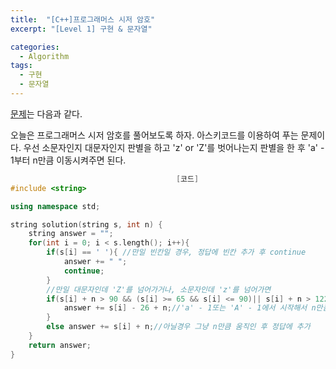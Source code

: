 ```yaml
---
title:  "[C++]프로그래머스 시저 암호"
excerpt: "[Level 1] 구현 & 문자열"

categories:
  - Algorithm
tags:
  - 구현
  - 문자열
---
```

[문제](https://programmers.co.kr/learn/courses/30/lessons/12926)는 다음과 같다.

오늘은 프로그래머스 시저 암호를 풀어보도록 하자. 아스키코드를 이용하여 푸는 문제이다. 우선 소문자인지 대문자인지 판별을 하고 'z' or 'Z'를 벗어나는지 판별을 한 후 'a' - 1부터 n만큼 이동시켜주면 된다.

```c++
                                     [코드]
#include <string>

using namespace std;

string solution(string s, int n) {
    string answer = "";
    for(int i = 0; i < s.length(); i++){
        if(s[i] == ' '){ //만일 빈칸일 경우, 정답에 빈칸 추가 후 continue
            answer += " ";
            continue;
        }
        //만일 대문자인데 'Z'를 넘어가거나, 소문자인데 'z'를 넘어가면
        if(s[i] + n > 90 && (s[i] >= 65 && s[i] <= 90)|| s[i] + n > 122 && (s[i] >= 97 && s[i] <= 122)){
            answer += s[i] - 26 + n;//'a' - 1또는 'A' - 1에서 시작해서 n만큼 움직인 후 정답에 추가
        }
        else answer += s[i] + n;//아닐경우 그냥 n만큼 움직인 후 정답에 추가
    }
    return answer;
}
```
